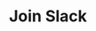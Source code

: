 ---
layout: redirect
permalink: /slack/
redirect_to: "https://join.slack.com/t/womeninkaistai/shared_invite/zt-2jkcrjn1i-_qPKUv0kEQucmpZOHkdvfg"
title: Join Slack
nav: true
nav_order: 4
---